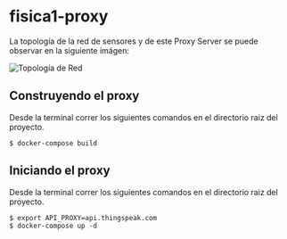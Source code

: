 # fisica1-proxy

La topología de la red de sensores y de este Proxy Server se puede observar en la siguiente imágen:

![Topología de Red](/mbenegas/fisica1-proxy/blob/master/img/topologia.jpeg?raw=true)

## Construyendo el proxy

Desde la terminal correr los siguientes comandos en el directorio raiz del proyecto.

```
$ docker-compose build
```

## Iniciando el proxy

Desde la terminal correr los siguientes comandos en el directorio raiz del proyecto.

```
$ export API_PROXY=api.thingspeak.com
$ docker-compose up -d
```